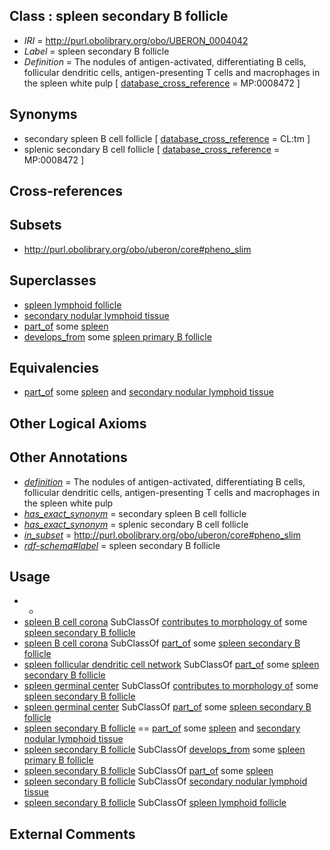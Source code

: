 
## Class : spleen secondary B follicle

 * *IRI* = http://purl.obolibrary.org/obo/UBERON_0004042
 * *Label* = spleen secondary B follicle
 * *Definition* = The nodules of antigen-activated, differentiating B cells, follicular dendritic cells, antigen-presenting T cells and macrophages in the spleen white pulp [ [database_cross_reference](../../ef/oboInOwl#hasDbXref.md) = MP:0008472 ]

## Synonyms

 * secondary spleen B cell follicle [ [database_cross_reference](../../ef/oboInOwl#hasDbXref.md) = CL:tm ]
 * splenic secondary B cell follicle [ [database_cross_reference](../../ef/oboInOwl#hasDbXref.md) = MP:0008472 ]

## Cross-references


## Subsets

 * http://purl.obolibrary.org/obo/uberon/core#pheno_slim

## Superclasses

 * [spleen lymphoid follicle](../../UBERON/49/UBERON_0001249.md)
 * [secondary nodular lymphoid tissue](../../UBERON/45/UBERON_0001745.md)
 * [part_of](../../BFO/50/BFO_0000050.md) some [spleen](../../UBERON/06/UBERON_0002106.md)
 * [develops_from](../../RO/02/RO_0002202.md) some [spleen primary B follicle](../../UBERON/41/UBERON_0004041.md)

## Equivalencies

 * [part_of](../../BFO/50/BFO_0000050.md) some [spleen](../../UBERON/06/UBERON_0002106.md) and [secondary nodular lymphoid tissue](../../UBERON/45/UBERON_0001745.md)

## Other Logical Axioms


## Other Annotations

 * *[definition](../../IAO/15/IAO_0000115.md)* = The nodules of antigen-activated, differentiating B cells, follicular dendritic cells, antigen-presenting T cells and macrophages in the spleen white pulp
 * *[has_exact_synonym](../../ym/oboInOwl#hasExactSynonym.md)* = secondary spleen B cell follicle
 * *[has_exact_synonym](../../ym/oboInOwl#hasExactSynonym.md)* = splenic secondary B cell follicle
 * *[in_subset](../../et/oboInOwl#inSubset.md)* = http://purl.obolibrary.org/obo/uberon/core#pheno_slim
 * *[rdf-schema#label](../../el/rdf-schema#label.md)* = spleen secondary B follicle

## Usage

 * -
 * [spleen B cell corona](../../UBERON/21/UBERON_0010421.md) SubClassOf [contributes to morphology of](../../RO/33/RO_0002433.md) some [spleen secondary B follicle](../../UBERON/42/UBERON_0004042.md)
 * [spleen B cell corona](../../UBERON/21/UBERON_0010421.md) SubClassOf [part_of](../../BFO/50/BFO_0000050.md) some [spleen secondary B follicle](../../UBERON/42/UBERON_0004042.md)
 * [spleen follicular dendritic cell network](../../UBERON/56/UBERON_0010756.md) SubClassOf [part_of](../../BFO/50/BFO_0000050.md) some [spleen secondary B follicle](../../UBERON/42/UBERON_0004042.md)
 * [spleen germinal center](../../UBERON/96/UBERON_0005196.md) SubClassOf [contributes to morphology of](../../RO/33/RO_0002433.md) some [spleen secondary B follicle](../../UBERON/42/UBERON_0004042.md)
 * [spleen germinal center](../../UBERON/96/UBERON_0005196.md) SubClassOf [part_of](../../BFO/50/BFO_0000050.md) some [spleen secondary B follicle](../../UBERON/42/UBERON_0004042.md)
 * [spleen secondary B follicle](../../UBERON/42/UBERON_0004042.md) == [part_of](../../BFO/50/BFO_0000050.md) some [spleen](../../UBERON/06/UBERON_0002106.md) and [secondary nodular lymphoid tissue](../../UBERON/45/UBERON_0001745.md)
 * [spleen secondary B follicle](../../UBERON/42/UBERON_0004042.md) SubClassOf [develops_from](../../RO/02/RO_0002202.md) some [spleen primary B follicle](../../UBERON/41/UBERON_0004041.md)
 * [spleen secondary B follicle](../../UBERON/42/UBERON_0004042.md) SubClassOf [part_of](../../BFO/50/BFO_0000050.md) some [spleen](../../UBERON/06/UBERON_0002106.md)
 * [spleen secondary B follicle](../../UBERON/42/UBERON_0004042.md) SubClassOf [secondary nodular lymphoid tissue](../../UBERON/45/UBERON_0001745.md)
 * [spleen secondary B follicle](../../UBERON/42/UBERON_0004042.md) SubClassOf [spleen lymphoid follicle](../../UBERON/49/UBERON_0001249.md)

## External Comments

